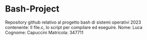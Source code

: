 # Bash-Project
Repository github relativo al progetto bash di sistemi operativi 2023 contenente: Il file.c, lo script per compilare ed eseguire.
Nome: Luca
Cognome: Capuccini
Matricola: 347711

